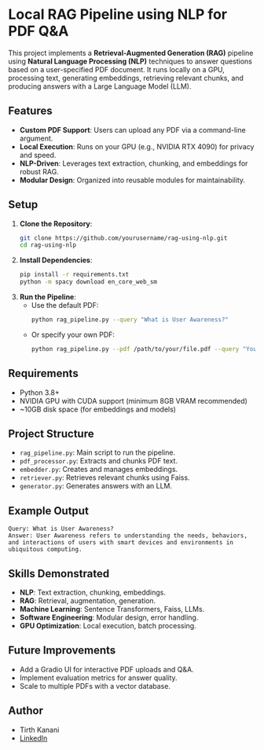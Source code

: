 # Local RAG Pipeline using NLP for PDF Q&A

This project implements a **Retrieval-Augmented Generation (RAG)** pipeline using **Natural Language Processing (NLP)** techniques to answer questions based on a user-specified PDF document. It runs locally on a GPU, processing text, generating embeddings, retrieving relevant chunks, and producing answers with a Large Language Model (LLM).

## Features
- **Custom PDF Support**: Users can upload any PDF via a command-line argument.
- **Local Execution**: Runs on your GPU (e.g., NVIDIA RTX 4090) for privacy and speed.
- **NLP-Driven**: Leverages text extraction, chunking, and embeddings for robust RAG.
- **Modular Design**: Organized into reusable modules for maintainability.

## Setup
1. **Clone the Repository**:
   ```bash
   git clone https://github.com/yourusername/rag-using-nlp.git
   cd rag-using-nlp
   ```
2. **Install Dependencies**:
   ```bash
   pip install -r requirements.txt
   python -m spacy download en_core_web_sm
   ```
3. **Run the Pipeline**:
   - Use the default PDF:
     ```bash
     python rag_pipeline.py --query "What is User Awareness?"
     ```
   - Or specify your own PDF:
     ```bash
     python rag_pipeline.py --pdf /path/to/your/file.pdf --query "Your question here"
     ```

## Requirements
- Python 3.8+
- NVIDIA GPU with CUDA support (minimum 8GB VRAM recommended)
- ~10GB disk space (for embeddings and models)

## Project Structure
- `rag_pipeline.py`: Main script to run the pipeline.
- `pdf_processor.py`: Extracts and chunks PDF text.
- `embedder.py`: Creates and manages embeddings.
- `retriever.py`: Retrieves relevant chunks using Faiss.
- `generator.py`: Generates answers with an LLM.

## Example Output
```
Query: What is User Awareness?
Answer: User Awareness refers to understanding the needs, behaviors, and interactions of users with smart devices and environments in ubiquitous computing.
```

## Skills Demonstrated
- **NLP**: Text extraction, chunking, embeddings.
- **RAG**: Retrieval, augmentation, generation.
- **Machine Learning**: Sentence Transformers, Faiss, LLMs.
- **Software Engineering**: Modular design, error handling.
- **GPU Optimization**: Local execution, batch processing.

## Future Improvements
- Add a Gradio UI for interactive PDF uploads and Q&A.
- Implement evaluation metrics for answer quality.
- Scale to multiple PDFs with a vector database.

## Author
- Tirth Kanani
- [LinkedIn](https://www.linkedin.com/in/tirthkanani/)

